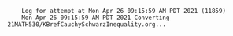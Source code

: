         Log for attempt at Mon Apr 26 09:15:59 AM PDT 2021 (11859)
        Mon Apr 26 09:15:59 AM PDT 2021 Converting 21MATH530/KBrefCauchySchwarzInequality.org...
